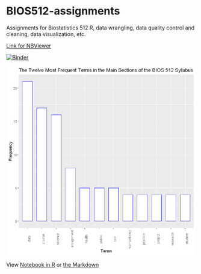# BIOS512-assignments
Assignments for Biostatistics 512 R, data wrangling, data quality control and cleaning, data visualization, etc.

[Link for NBViewer](https://nbviewer.jupyter.org/github/GitHubUNCStudent/BIOS512-assignments/tree/master/)


[![Binder](https://mybinder.org/badge_logo.svg)](https://github.com/GitHubUNCStudent/BIOS512-assignments/Dockerfile)


<img src="https://github.com/GitHubUNCStudent/BIOS512-assignments/blob/master/MostFrequentSyllabusTerms.png">

View [Notebook in R](https://github.com/GitHubUNCStudent/BIOS512-assignments/blob/master/MostFrequentSyllabusTermsNotebook.ipynb) 
or
[the Markdown](https://github.com/GitHubUNCStudent/BIOS512-assignments/blob/master/MostFrequentSyllabusTermsMD.md)
